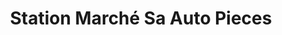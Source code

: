 ---
title: "Station Marché Sa Auto Pieces"
url: /crouy/station-marche-sa-auto-pieces/
shop: Gasflaschen
---